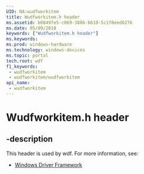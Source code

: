 ```yaml
---
UID: NA:wudfworkitem
title: Wudfworkitem.h header
ms.assetid: b0849fe5-c069-3886-b610-5c1f0eed6276
ms.date: 05/09/2018
keywords: ["Wudfworkitem.h header"]
ms.keywords: 
ms.prod: windows-hardware
ms.technology: windows-devices
ms.topic: portal
tech.root: wdf
f1_keywords:
 - wudfworkitem
 - wudfworkitem/wudfworkitem
api_name:
 - wudfworkitem
---
```


# Wudfworkitem.h header


## -description

This header is used by wdf. For more information, see:

- [Windows Driver Framework](../_wdf/index.md)

